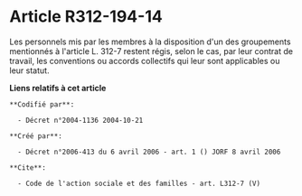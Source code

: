 # Article R312-194-14

Les personnels mis par les membres à la disposition d'un des groupements mentionnés à l'article L. 312-7 restent régis, selon
le cas, par leur contrat de travail, les conventions ou accords collectifs qui leur sont applicables ou leur statut.

**Liens relatifs à cet article**

	**Codifié par**:

	  - Décret n°2004-1136 2004-10-21

	**Créé par**:

	  - Décret n°2006-413 du 6 avril 2006 - art. 1 () JORF 8 avril 2006

	**Cite**:

	  - Code de l'action sociale et des familles - art. L312-7 (V)
